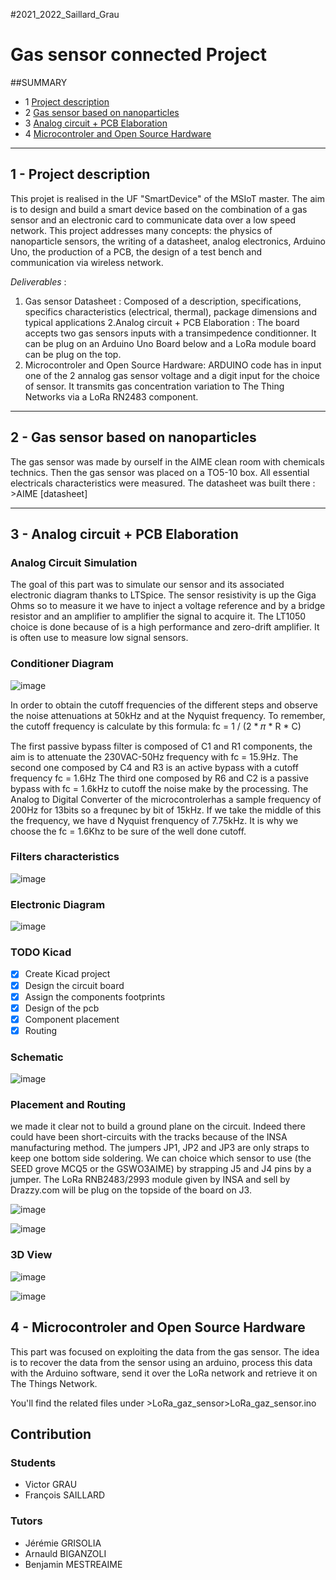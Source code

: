 #2021_2022_Saillard_Grau
# Gas sensor connected Project 

##SUMMARY
* 1 [Project description](#description)
* 2 [Gas sensor based on nanoparticles](#paragraph2)
* 3 [Analog circuit + PCB Elaboration](#paragraph3)
* 4 [Microcontroler and Open Source Hardware](#paragraph4)

-------
## 1 - Project description <a name="description"></a>

This projet is realised in the UF "SmartDevice" of the MSIoT master.
The aim is to design and build a smart device based on the combination of a gas sensor and an electronic card to communicate data over a low speed network.
This project addresses many concepts: the physics of nanoparticle sensors, the writing of a datasheet, analog electronics, Arduino Uno, the production of a PCB, the design of a test bench and communication via wireless network.

*Deliverables* : 

1. Gas sensor Datasheet : Composed of a description, specifications, specifics characteristics (electrical, thermal), package dimensions and typical applications
2.Analog circuit + PCB Elaboration : The board accepts two gas sensors inputs with a transimpedence conditionner. It can be plug on an Arduino Uno Board below and a LoRa module board can be plug on the top.
3. Microcontroler and Open Source Hardware: ARDUINO code has in input one of the 2 annalog gas sensor voltage and a digit input for the choice of sensor. It transmits gas concentration variation to The Thing Networks via a LoRa RN2483 component.
--------
## 2 - Gas sensor based on nanoparticles
The gas sensor was made by ourself in the AIME clean room with chemicals technics. Then the gas sensor was placed on a TO5-10 box. 
All essential electricals characteristics were measured.
The datasheet was built there : >AIME [datasheet]

---------

## 3 - Analog circuit + PCB Elaboration 

### Analog Circuit Simulation
The goal of this part was to simulate our sensor and its associated electronic diagram thanks to LTSpice. 
The sensor resistivity is up the Giga Ohms so to measure it we have to inject a voltage reference and by a bridge resistor and an amplifier to amplifier the signal to acquire it.
The LT1050 choice is done because of is a high performance and zero-drift amplifier. It is often use to measure low signal sensors.

### Conditioner Diagram
![image](Images/Conditioner_Diagram.png)

In order to obtain the cutoff frequencies of the different steps and observe the noise attenuations at 50kHz and at the Nyquist frequency.
To remember, the cutoff frequency is calculate by this formula: fc = 1 / (2 * 𝜋 * R * C)

The first passive bypass filter is composed of C1 and R1 components, the aim is to attenuate the 230VAC-50Hz frequency with fc = 15.9Hz.
The second one composed by C4 and R3 is an active bypass with a cutoff frequency fc = 1.6Hz
The third one composed by R6 and C2 is a passive bypass with fc = 1.6kHz to cutoff the noise make by the processing.
The  Analog to Digital Converter of the microcontrolerhas a sample frequency of 200Hz for 13bits so a frequnec by bit of 15kHz. If we take the middle of this the frequency, we have d Nyquist frenquency of 7.75kHz. It is why we choose the fc = 1.6Khz to be sure of the well done cutoff.

### Filters characteristics
![image](Images/Condtionner_Filters_Characteristics.png)



### Electronic Diagram
![image](Images/Electronic_Diagram.png)

### TODO Kicad

- [x] Create Kicad project
- [x] Design the circuit board
- [x] Assign the components footprints
- [x] Design of the pcb
- [x] Component placement
- [x] Routing

### Schematic
![image](Images/schematic.png)

### Placement and Routing
we made it clear not to build a ground plane on the circuit. 
Indeed there could have been short-circuits with the tracks because of the INSA manufacturing method.
The jumpers JP1, JP2 and JP3 are only straps to keep one bottom side soldering.
We can choice which sensor to use (the SEED grove MCQ5 or the GSWO3AIME) by strapping J5 and J4 pins by a jumper.
The LoRa RNB2483/2993 module given by INSA and sell by Drazzy.com will be plug on the topside of the board on J3.

![image](Images/TopLayer.png)

![image](Images/BottomLayer.png)


### 3D View
![image](Images/TopView.png)

![image](Images/BottomView.png)


## 4 - Microcontroler and Open Source Hardware
This part was focused on exploiting the data from the gas sensor. The idea is to recover the data from the sensor using an arduino, process this data with the Arduino software, send it over the LoRa network and retrieve it on The Things Network.

You'll find the related files under >LoRa_gaz_sensor>LoRa_gaz_sensor.ino

## Contribution

### Students 

* Victor GRAU
* François SAILLARD

### Tutors

* Jérémie GRISOLIA
* Arnauld BIGANZOLI 
* Benjamin MESTREAIME